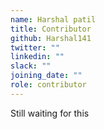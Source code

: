 ```yaml
---
name: Harshal patil
title: Contributor
github: Harshal141
twitter: ""
linkedin: ""
slack: ""
joining_date: ""
role: contributor
---
```


Still waiting for this

